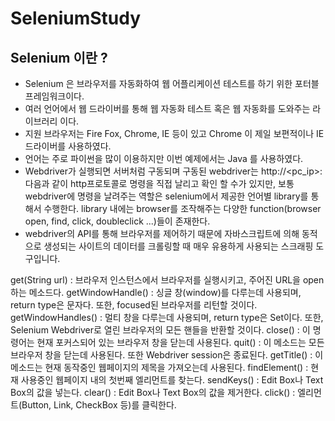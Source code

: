 # SeleniumStudy

## Selenium 이란 ?
- Selenium 은 브라우저를 자동화하여 웹 어플리케이션 테스트를 하기 위한 포터블 프레임워크이다.
- 여러 언어에서 웹 드라이버를 통해 웹 자동화 테스트 혹은 웹 자동화를 도와주는 라이브러리 이다.
- 지원 브라우저는 Fire Fox, Chrome, IE 등이 있고 Chrome 이 제일 보편적이나 IE 드라이버를 사용하였다.
- 언어는 주로 파이썬을 많이 이용하지만 이번 예제에서는 Java 를 사용하였다.
- Webdriver가 실행되면 서버처럼 구동되며 구동된 webdriver는 http://<pc_ip>:<webdriver port>다음과 같이 http프로토콜로 명령을 직접 날리고 확인 할 수가 있지만, 보통 webdriver에 명령을 날려주는 역할은 selenium에서 제공한 언어별 library를 통해서 수행한다. library 내에는 browser를 조작해주는 다양한 function(browser open, find, click, doubleclick ...)들이 존재한다.
- webdriver의 API를 통해 브라우저를 제어하기 때문에 자바스크립트에 의해 동적으로 생성되는 사이트의 데이터를 크롤링할 때 매우 유용하게 사용되는 스크래핑 도구입니다.

 get(String url) : 브라우저 인스턴스에서 브라우저를 실행시키고, 주어진 URL을 open하는 메소드다. 
 getWindowHandle() : 싱글 창(window)를 다루는데 사용되며, return type은 문자다. 또한, focused된 브라우저를 리턴할 것이다. 
 getWindowHandles() : 멀티 창을 다루는데  사용되며, return type은 Set이다. 또한, Selenium Webdriver로 열린 브라우저의 모든 핸들을 반환할 것이다.
 close() : 이 명령어는 현재 포커스되어 있는 브라우저 창을 닫는데 사용된다.
 quit() : 이 메소드는 모든 브라우저 창을 닫는데 사용된다. 또한 Webdriver session은 종료된다. 
 getTitle() : 이 메소드는 현재 동작중인 웹페이지의 제목을 가져오는데 사용된다. 
 findElement() : 현재 사용중인 웹페이지 내의 첫번째 엘리먼트를 찾는다. 
 sendKeys() : Edit Box나 Text Box의 값을 넣는다. 
 clear() : Edit Box나 Text Box의 값을 제거한다. 
 click() : 엘리먼트(Button, Link, CheckBox 등)를 클릭한다. 
